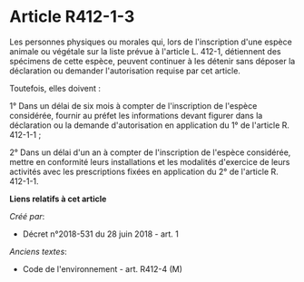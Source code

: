 # Article R412-1-3

Les personnes physiques ou morales qui, lors de l'inscription d'une espèce animale ou végétale sur la liste prévue à
l'article L. 412-1, détiennent des spécimens de cette espèce, peuvent continuer à les détenir sans déposer la déclaration ou
demander l'autorisation requise par cet article.

Toutefois, elles doivent :

1° Dans un délai de six mois à compter de l'inscription de l'espèce considérée, fournir au préfet les informations devant
figurer dans la déclaration ou la demande d'autorisation en application du 1° de l'article R. 412-1-1 ;

2° Dans un délai d'un an à compter de l'inscription de l'espèce considérée, mettre en conformité leurs installations et les
modalités d'exercice de leurs activités avec les prescriptions fixées en application du 2° de l'article R. 412-1-1.

**Liens relatifs à cet article**

_Créé par_:

  - Décret n°2018-531 du 28 juin 2018 - art. 1

_Anciens textes_:

  - Code de l'environnement - art. R412-4 (M)
